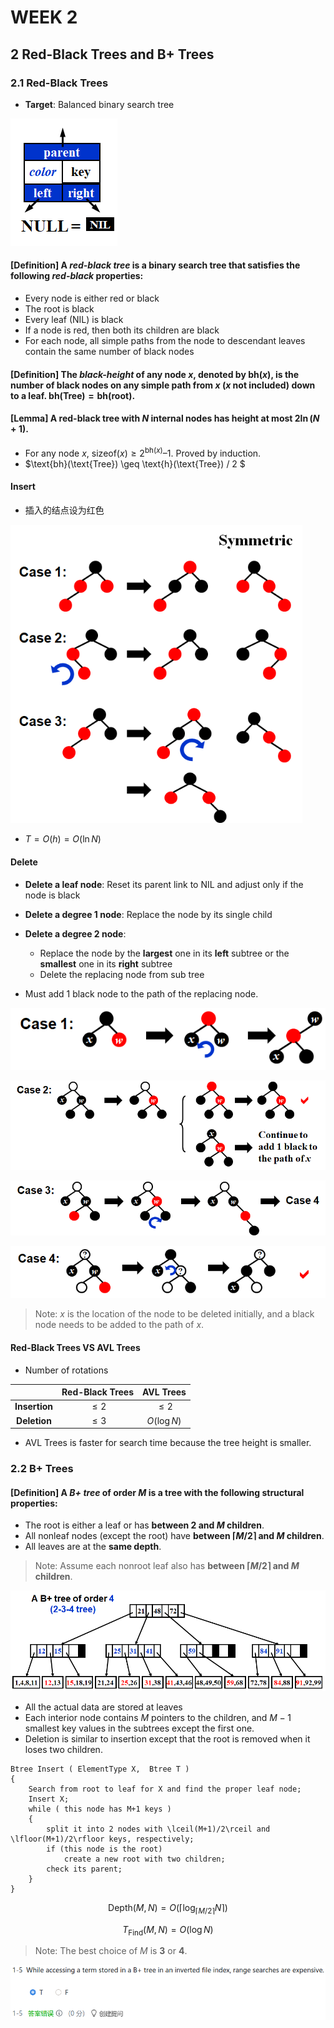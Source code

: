 # WEEK 2

## 2 Red-Black Trees and B+ Trees

### 2.1 Red-Black Trees

- **Target**: Balanced binary search tree

![image-20210308102442191](picture/image-20210308102442191.png)

#### [Definition] **A** *red-black tree* **is a binary search tree that satisfies the following** *red-black* properties:

- Every node is either red or black
- The root is black
- Every leaf (NIL) is black
- If a node is red, then both its children are black
- For each node, all simple paths from the node to descendant leaves contain the same number of black nodes

#### [Definition] The *black-height* of any node $x$, denoted by $\text{bh}(x)$, is the number of black nodes on any simple path from $x$ ($x$ not included) down to a leaf.  $\text{bh}(\text{Tree}) = \text{bh}(\text{root})$.

#### [Lemma] **A red-black tree with** $N$ **internal nodes has height at most** $2\ln(N +1)$.

- For any node $x$, $\text{sizeof}(x) \geq 2^{\text{bh}(x)} – 1$.  Proved by induction.
- $\text{bh}(\text{Tree}) \geq \text{h}(\text{Tree}) / 2  $

#### Insert

- 插入的结点设为红色

<img src="picture/image-20210308105907461.png" alt="image-20210308105907461" style="zoom:80%;" />

- $T=O(h)=O(\ln N)$

#### Delete

- **Delete a leaf node**: Reset its parent link to NIL and adjust only if the node is black

- **Delete a degree 1 node**: Replace the node by its single child
- **Delete a degree 2 node**:
  - Replace the node by the **largest** one in its **left** subtree or the **smallest** one in its **right** subtree
  - Delete the replacing node from sub tree
- Must add 1 black node to the path of the replacing node.

![image-20210309145212684](picture/image-20210309145212684.png)

![image-20210309145233513](picture/image-20210309145233513.png)                                                                                                                                                                                                                                                                                                                                                                                                                                                                                                                                        

![image-20210309145244209](picture/image-20210309145244209.png)

![image-20210309145254126](picture/image-20210309145254126.png)

> Note: $x$ is the location of the node to be deleted initially, and a black node needs to be added to the path of $x$.

#### Red-Black Trees VS AVL Trees

- Number of rotations

|               | Red-Black Trees |  AVL Trees  |
| :-----------: | :-------------: | :---------: |
| **Insertion** |     $\leq2$     |   $\leq2$   |
| **Deletion**  |     $\leq3$     | $O(\log N)$ |

- AVL Trees is faster for search time because the tree height is smaller.

### 2.2 B+ Trees

#### [Definition] A *B+ tree* of order $M$ is a tree with the following structural properties:

- The root is either a leaf or has **between $2$ and $M$ children**.
- All nonleaf nodes (except the root) have **between $\lceil M/2\rceil$ and $M$ children**.
- All leaves are at the **same depth**.

> Note: Assume each nonroot leaf also has **between $\lceil M/2\rceil$ and $M$ children**.

![image-20210309155120602](picture/image-20210309155120602.png)

- All the actual data are stored at leaves
- Each interior node contains $M$ pointers to the children, and $M-1$ smallest key values in the subtrees except the first one.
- Deletion is similar to insertion except that the root is removed when it loses two children.

```pseudocode
Btree Insert ( ElementType X,  Btree T ) 
{ 
	Search from root to leaf for X and find the proper leaf node;
	Insert X;
	while ( this node has M+1 keys ) 
	{
    	split it into 2 nodes with \lceil(M+1)/2\rceil and \lfloor(M+1)/2\rfloor keys, respectively;
    	if (this node is the root)
        	create a new root with two children;
    	check its parent;
	}
} 
```

$$
\text{Depth}(M,N)=O(\lceil\log_{\lceil M/2\rceil}N\rceil)
$$

$$
T_\text{Find}(M,N)=O(\log N)
$$

> Note: The best choice of $M$ is **3** or **4**.

<img src="picture/image-20210511190603002.png" alt="image-20210511190603002" style="zoom:80%;" />